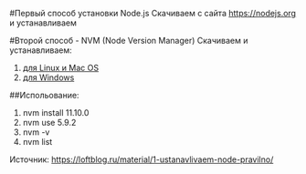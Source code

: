 
#Первый способ установки Node.js
Скачиваем с сайта https://nodejs.org и устанавливаем

#Второй способ - NVM (Node Version Manager)
Скачиваем и устанавливаем:
1) [для Linux и Mac OS](https://github.com/creationix/nvm)
2) [для Windows](https://github.com/coreybutler/nvm-windows)

##Испольование:
1. nvm install 11.10.0
2. nvm use 5.9.2
3. nvm -v
4. nvm list

Источник:
https://loftblog.ru/material/1-ustanavlivaem-node-pravilno/